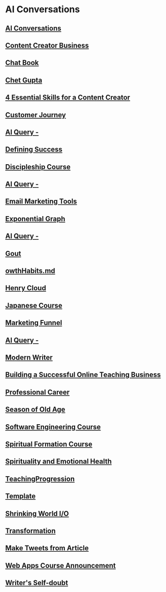# AI Conversations


## [AI Conversations](/ai/Index.md)                                            


## [Content Creator Business](/ai/BusinessCourse.md)                           


## [Chat Book](/ai/ChatBook.md)                                                


## [Chet Gupta](/ai/ChetGupta.md)                                              


## [4 Essential Skills for a Content Creator](/ai/CreatorSkills.md)            


## [Customer Journey](/ai/CustomerJourney.md)                                  


## [AI Query - ](/ai/DataAnalytics.md.md)                                      


## [Defining Success](/ai/DefiningSuccess.md)                                  


## [Discipleship Course](/ai/Discipleship.md)                                  


## [AI Query - ](/ai/DrSeuss.md)                                               


## [Email Marketing Tools](/ai/EmailMarketing.md)                              


## [Exponential Graph](/ai/ExponentialGraph.md)                                


## [AI Query - ](/ai/ForTheBirds.md)                                           


## [Gout](/ai/Gout.md)                                                         


## [owthHabits.md](/ai/GrowthHabits.md)                                        


## [Henry Cloud](/ai/HenryCloud.md)                                            


## [Japanese Course](/ai/Japanese.md)                                          


## [Marketing Funnel](/ai/MarketingFunnel.md)                                  


## [AI Query - ](/ai/Mastodon.md)                                              


## [Modern Writer](/ai/ModernWriter.md)                                        


## [Building a Successful Online Teaching Business](/ai/OnlineBusiness.md)     


## [Professional Career](/ai/ProfessionalCareer.md)                            


## [Season of Old Age](/ai/SeasonOfOldAge.md)                                  


## [Software Engineering Course](/ai/SoftwareEngineering.md)                   


## [Spiritual Formation Course](/ai/SpiritualFormationCourse.md)               


## [Spirituality and Emotional Health](/ai/Spirituality.md)                    


## [TeachingProgression](/ai/TeachingProgression.md)                           


## [Template](/ai/Template.md)                                                 


## [Shrinking World I/O](/ai/TheShrinkingWorld.md)                             


## [Transformation](/ai/Transformation.md)                                     


## [Make Tweets from Article](/ai/Tweet.md)                                    


## [Web Apps Course Announcement](/ai/WebApps.md)                              


## [Writer's Self-doubt](/ai/WritersDoubt.md)                                  

